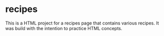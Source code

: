 # recipes

This is a HTML project for a recipes page that contains various recipes. It was build with the intention to practice HTML concepts.
